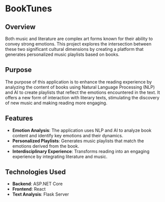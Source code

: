 # BookTunes

## Overview

Both music and literature are complex art forms known for their ability to convey strong emotions. This project explores the intersection between these two significant cultural dimensions by creating a platform that generates personalized music playlists based on books.

## Purpose

The purpose of this application is to enhance the reading experience by analyzing the content of books using Natural Language Processing (NLP) and AI to create playlists that reflect the emotions encountered in the text. It offers a new form of interaction with literary texts, stimulating the discovery of new music and making reading more engaging.

## Features

- **Emotion Analysis**: The application uses NLP and AI to analyze book content and identify key emotions and their dynamics.
- **Personalized Playlists**: Generates music playlists that match the emotions derived from the book.
- **Interdisciplinary Experience**: Transforms reading into an engaging experience by integrating literature and music.

## Technologies Used

- **Backend**: ASP.NET Core
- **Frontend**: React
- **Text Analysis**: Flask Server
